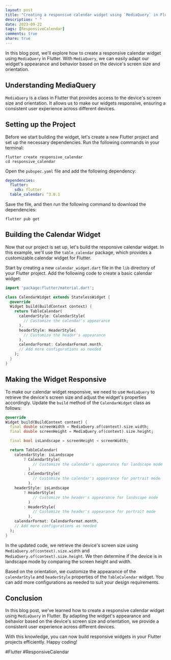 ```yaml
---
layout: post
title: "Creating a responsive calendar widget using `MediaQuery` in Flutter"
description: " "
date: 2023-09-22
tags: [ResponsiveCalendar]
comments: true
share: true
---
```


In this blog post, we'll explore how to create a responsive calendar widget using `MediaQuery` in Flutter. With `MediaQuery`, we can easily adapt our widget's appearance and behavior based on the device's screen size and orientation.

## Understanding MediaQuery

`MediaQuery` is a class in Flutter that provides access to the device's screen size and orientation. It allows us to make our widgets responsive, ensuring a consistent user experience across different devices.

## Setting up the Project

Before we start building the widget, let's create a new Flutter project and set up the necessary dependencies. Run the following commands in your terminal:

```
flutter create responsive_calendar
cd responsive_calendar
```

Open the `pubspec.yaml` file and add the following dependency:

```yaml
dependencies:
  flutter:
    sdk: flutter
  table_calendar: ^3.0.1
```

Save the file, and then run the following command to download the dependencies:

```
flutter pub get
```

## Building the Calendar Widget

Now that our project is set up, let's build the responsive calendar widget. In this example, we'll use the `table_calendar` package, which provides a customizable calendar widget for Flutter.

Start by creating a new `calendar_widget.dart` file in the `lib` directory of your Flutter project. Add the following code to create a basic calendar widget:

```dart
import 'package:flutter/material.dart';

class CalendarWidget extends StatelessWidget {
  @override
  Widget build(BuildContext context) {
    return TableCalendar(
      calendarStyle: CalendarStyle(
        // Customize the calendar's appearance
      ),
      headerStyle: HeaderStyle(
        // Customize the header's appearance
      ),
      calendarFormat: CalendarFormat.month,
      // Add more configurations as needed
    );
  }
}
```

## Making the Widget Responsive

To make our calendar widget responsive, we need to use `MediaQuery` to retrieve the device's screen size and adjust the widget's properties accordingly. Update the `build` method of the `CalendarWidget` class as follows:

```dart
@override
Widget build(BuildContext context) {
  final double screenWidth = MediaQuery.of(context).size.width;
  final double screenHeight = MediaQuery.of(context).size.height;

  final bool isLandscape = screenHeight < screenWidth;

  return TableCalendar(
    calendarStyle: isLandscape
        ? CalendarStyle(
            // Customize the calendar's appearance for landscape mode
          )
        : CalendarStyle(
            // Customize the calendar's appearance for portrait mode
          ),
    headerStyle: isLandscape
        ? HeaderStyle(
            // Customize the header's appearance for landscape mode
          )
        : HeaderStyle(
            // Customize the header's appearance for portrait mode
          ),
    calendarFormat: CalendarFormat.month,
    // Add more configurations as needed
  );
}
```

In the updated code, we retrieve the device's screen size using `MediaQuery.of(context).size.width` and `MediaQuery.of(context).size.height`. We then determine if the device is in landscape mode by comparing the screen height and width.

Based on the orientation, we customize the appearance of the `calendarStyle` and `headerStyle` properties of the `TableCalendar` widget. You can add more configurations as needed to suit your design requirements.

## Conclusion

In this blog post, we've learned how to create a responsive calendar widget using `MediaQuery` in Flutter. By adapting the widget's appearance and behavior based on the device's screen size and orientation, we provide a consistent user experience across different devices.

With this knowledge, you can now build responsive widgets in your Flutter projects efficiently. Happy coding!

#Flutter #ResponsiveCalendar